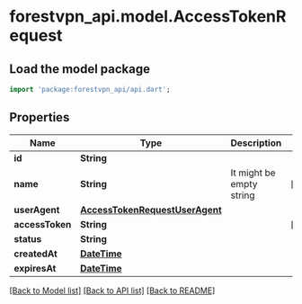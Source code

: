 # forestvpn_api.model.AccessTokenRequest

## Load the model package
```dart
import 'package:forestvpn_api/api.dart';
```

## Properties
Name | Type | Description | Notes
------------ | ------------- | ------------- | -------------
**id** | **String** |  | 
**name** | **String** | It might be empty string | [optional] 
**userAgent** | [**AccessTokenRequestUserAgent**](AccessTokenRequestUserAgent.md) |  | 
**accessToken** | **String** |  | [optional] 
**status** | **String** |  | 
**createdAt** | [**DateTime**](DateTime.md) |  | 
**expiresAt** | [**DateTime**](DateTime.md) |  | 

[[Back to Model list]](../README.md#documentation-for-models) [[Back to API list]](../README.md#documentation-for-api-endpoints) [[Back to README]](../README.md)


